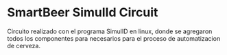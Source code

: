 # SmartBeer SimulId Circuit

Circuito realizado con el programa SimulID en linux, donde se agregaron todos los componentes para necesarios para el proceso de automatizacion de cerveza.

